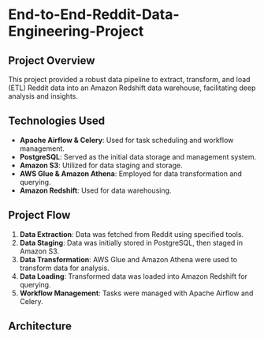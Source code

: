 # End-to-End-Reddit-Data-Engineering-Project

## Project Overview
This project provided a robust data pipeline to extract, transform, and load (ETL) Reddit data into an Amazon Redshift data warehouse, facilitating deep analysis and insights.

## Technologies Used
- **Apache Airflow & Celery**: Used for task scheduling and workflow management.
- **PostgreSQL**: Served as the initial data storage and management system.
- **Amazon S3**: Utilized for data staging and storage.
- **AWS Glue & Amazon Athena**: Employed for data transformation and querying.
- **Amazon Redshift**: Used for data warehousing.

## Project Flow
1. **Data Extraction**: Data was fetched from Reddit using specified tools.
2. **Data Staging**: Data was initially stored in PostgreSQL, then staged in Amazon S3.
3. **Data Transformation**: AWS Glue and Amazon Athena were used to transform data for analysis.
4. **Data Loading**: Transformed data was loaded into Amazon Redshift for querying.
5. **Workflow Management**: Tasks were managed with Apache Airflow and Celery.

## Architecture
